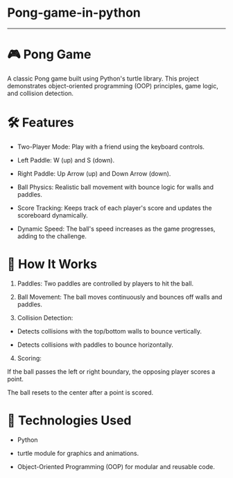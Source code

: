 # Pong-game-in-python
-------------------------------------------------------------------------------------------------------------------------
# 🎮 Pong Game
A classic Pong game built using Python's turtle library. This project demonstrates object-oriented programming (OOP) principles, game logic, and collision detection.

# 🛠️ Features
- Two-Player Mode: Play with a friend using the keyboard controls.

- Left Paddle: W (up) and S (down).

- Right Paddle: Up Arrow (up) and Down Arrow (down).

- Ball Physics: Realistic ball movement with bounce logic for walls and paddles.

- Score Tracking: Keeps track of each player's score and updates the scoreboard dynamically.

- Dynamic Speed: The ball's speed increases as the game progresses, adding to the challenge.

# 🔧 How It Works
1. Paddles: Two paddles are controlled by players to hit the ball.

2. Ball Movement: The ball moves continuously and bounces off walls and paddles.

3. Collision Detection:

 - Detects collisions with the top/bottom walls to bounce vertically.

 - Detects collisions with paddles to bounce horizontally.

4. Scoring:

If the ball passes the left or right boundary, the opposing player scores a point.

The ball resets to the center after a point is scored.

# 🧰 Technologies Used
- Python

- turtle module for graphics and animations.

- Object-Oriented Programming (OOP) for modular and reusable code.
